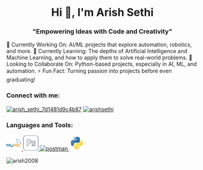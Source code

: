 <h1 align="center">Hi 👋, I'm Arish Sethi</h1>
<h3 align="center">"Empowering Ideas with Code and Creativity"</h3>

🔭 Currently Working On: AI/ML projects that explore automation, robotics, and more.
🌱 Currently Learning: The depths of Artificial Intelligence and Machine Learning, and how to apply them to solve real-world problems.
👯 Looking to Collaborate On: Python-based projects, especially in AI, ML, and automation.
⚡ Fun Fact: Turning passion into projects before even graduating!

<h3 align="left">Connect with me:</h3>
<p align="left">
<a href="https://dev.to/arish_sethi_7d1481d9c4b87" target="blank"><img align="center" src="https://raw.githubusercontent.com/rahuldkjain/github-profile-readme-generator/master/src/images/icons/Social/devto.svg" alt="arish_sethi_7d1481d9c4b87" height="30" width="40" /></a>
<a href="https://kaggle.com/arishsethi" target="blank"><img align="center" src="https://raw.githubusercontent.com/rahuldkjain/github-profile-readme-generator/master/src/images/icons/Social/kaggle.svg" alt="arishsethi" height="30" width="40" /></a>
</p>

<h3 align="left">Languages and Tools:</h3>
<p align="left"> <a href="https://www.mysql.com/" target="_blank" rel="noreferrer"> <img src="https://raw.githubusercontent.com/devicons/devicon/master/icons/mysql/mysql-original-wordmark.svg" alt="mysql" width="40" height="40"/> </a> <a href="https://www.photoshop.com/en" target="_blank" rel="noreferrer"> <img src="https://raw.githubusercontent.com/devicons/devicon/master/icons/photoshop/photoshop-line.svg" alt="photoshop" width="40" height="40"/> </a> <a href="https://postman.com" target="_blank" rel="noreferrer"> <img src="https://www.vectorlogo.zone/logos/getpostman/getpostman-icon.svg" alt="postman" width="40" height="40"/> </a> <a href="https://www.python.org" target="_blank" rel="noreferrer"> <img src="https://raw.githubusercontent.com/devicons/devicon/master/icons/python/python-original.svg" alt="python" width="40" height="40"/> </a> </p>

<p><img align="center" src="https://github-readme-stats.vercel.app/api/top-langs?username=arish2008&show_icons=true&locale=en&layout=compact" alt="arish2008" /></p>
